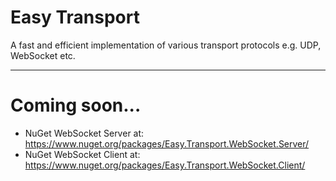 # Easy Transport
A fast and efficient implementation of various transport protocols e.g. UDP, WebSocket etc.
___

# Coming soon...

* NuGet WebSocket Server at: https://www.nuget.org/packages/Easy.Transport.WebSocket.Server/
* NuGet WebSocket Client at: https://www.nuget.org/packages/Easy.Transport.WebSocket.Client/


